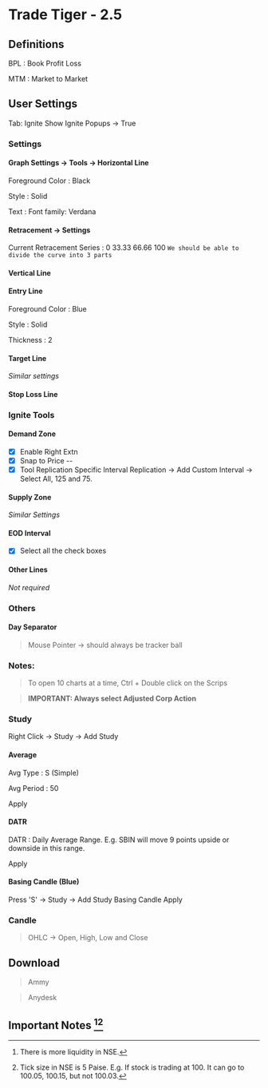 # Trade Tiger - 2.5

## Definitions
BPL
: Book Profit Loss

MTM
: Market to Market

## User Settings
Tab: Ignite
Show Ignite Popups -> True

### Settings
#### Graph Settings -> Tools -> Horizontal Line
Foreground Color
: Black

Style
: Solid

Text
: Font family: Verdana

#### Retracement -> Settings
Current Retracement Series
: 0
33.33
66.66
100
`We should be able to divide the curve into 3 parts`

#### Vertical Line

#### Entry Line
Foreground Color
: Blue

Style
: Solid

Thickness
: 2

#### Target Line
*Similar settings*

#### Stop Loss Line

### Ignite Tools
#### Demand Zone
- [X] Enable Right Extn
- [X] Snap to Price
--
- [X] Tool Replication
Specific Interval Replication -> Add Custom Interval -> Select All, 125 and 75.

#### Supply Zone
*Similar Settings*

#### EOD Interval
- [X] Select all the check boxes

#### Other Lines
*Not required*

### Others
#### Day Separator
> Mouse Pointer -> should always be tracker ball

### Notes:
> To open 10 charts at a time, Ctrl + Double click on the Scrips

> **IMPORTANT: Always select Adjusted Corp Action**

### Study
Right Click -> Study -> Add Study
#### Average

Avg Type
: S (Simple)

Avg Period
: 50

Apply

#### DATR
DATR
: Daily Average Range.
E.g. SBIN will move 9 points upside or downside in this range.

Apply

#### Basing Candle (Blue)
Press 'S' -> Study -> Add Study
Basing Candle
Apply

### Candle
> OHLC -> Open, High, Low and Close

## Download
> Ammy

> Anydesk


## Important Notes [^1][^2]
[^1]: There is more liquidity in NSE.
[^2]: Tick size in NSE is 5 Paise.  E.g. If stock is trading at 100.  It can go to 100.05, 100.15, but not 100.03.

<!--stackedit_data:
eyJoaXN0b3J5IjpbLTkyOTcxMjI5XX0=
-->